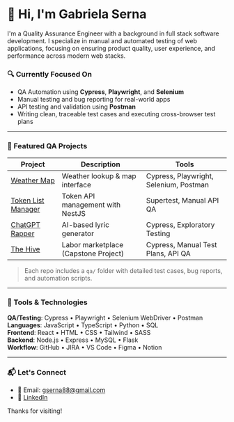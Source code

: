 # 👋 Hi, I'm Gabriela Serna

I'm a Quality Assurance Engineer with a background in full stack software development. I specialize in manual and automated testing of web applications, focusing on ensuring product quality, user experience, and performance across modern web stacks.

### 🔍 Currently Focused On
- QA Automation using **Cypress**, **Playwright**, and **Selenium**
- Manual testing and bug reporting for real-world apps
- API testing and validation using **Postman**
- Writing clean, traceable test cases and executing cross-browser test plans

---

### 🧪 Featured QA Projects

| Project | Description | Tools |
|--------|-------------|-------|
| [Weather Map](github.com/gabriela-serna/weather-map) | Weather lookup & map interface | Cypress, Playwright, Selenium, Postman |
| [Token List Manager](https://github.com/gabriela-serna/nest-tokenList) | Token API management with NestJS | Supertest, Manual API QA |
| [ChatGPT Rapper](github.com/gabriela-serna/chatgpt-rapper) | AI-based lyric generator | Cypress, Exploratory Testing |
| [The Hive](github.com/gabriela-serna/capstone) | Labor marketplace (Capstone Project) | Cypress, Manual Test Plans, API QA |

> Each repo includes a `qa/` folder with detailed test cases, bug reports, and automation scripts.

---

### 🧰 Tools & Technologies

**QA/Testing**: Cypress • Playwright • Selenium WebDriver • Postman  
**Languages**: JavaScript • TypeScript • Python • SQL  
**Frontend**: React • HTML • CSS • Tailwind • SASS  
**Backend**: Node.js • Express • MySQL • Flask  
**Workflow**: GitHub • JIRA • VS Code • Figma • Notion  

---

### 📬 Let's Connect

- 📧 Email: gserna88@gmail.com  
- 💼 [LinkedIn](https://linkedin.com/in/gabrielaserna)

Thanks for visiting!

